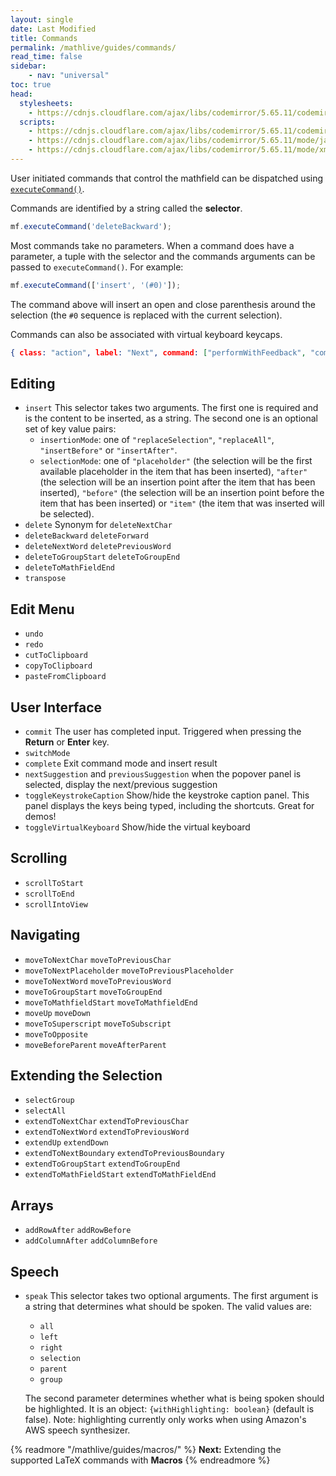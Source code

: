 ```yaml
---
layout: single
date: Last Modified
title: Commands
permalink: /mathlive/guides/commands/
read_time: false
sidebar:
    - nav: "universal"
toc: true
head:
  stylesheets:
    - https://cdnjs.cloudflare.com/ajax/libs/codemirror/5.65.11/codemirror.min.css
  scripts:
    - https://cdnjs.cloudflare.com/ajax/libs/codemirror/5.65.11/codemirror.min.js
    - https://cdnjs.cloudflare.com/ajax/libs/codemirror/5.65.11/mode/javascript/javascript.min.js
    - https://cdnjs.cloudflare.com/ajax/libs/codemirror/5.65.11/mode/xml/xml.min.js
---
```

<script>
    moduleMap = {
        mathlive: "//unpkg.com/mathlive?module",
        "html-to-image": "///assets/js/html-to-image.js",
    };
</script>

User initiated commands that control the mathfield can be dispatched using
[`executeCommand()`](/docs/mathlive/#(%22mathfield-element%22%3Amodule).(MathfieldElement%3Aclass).(executeCommand%3Ainstance)). 

Commands are identified by a string called the **selector**. 

```js
mf.executeCommand('deleteBackward');
```


Most commands take no parameters. When a command does have a parameter, a tuple 
with the selector and the commands arguments can be passed to
`executeCommand()`. For example:

```js
mf.executeCommand(['insert', '(#0)']);
```

The command above will insert an open and close parenthesis around the selection (the `#0`
sequence is replaced with the current selection).

Commands can also be associated with virtual keyboard keycaps.

```json
{ class: "action", label: "Next", command: ["performWithFeedback", "commit"] }
```
## Editing

- `insert` This selector takes two arguments. The first one is required and is
  the content to be inserted, as a string. The second one is an optional set of
  key value pairs:
  - `insertionMode`: one of `"replaceSelection"`, `"replaceAll"`,
    `"insertBefore"` or `"insertAfter"`.
  - `selectionMode`: one of `"placeholder"` (the selection will be the first
    available placeholder in the item that has been inserted), `"after"` (the
    selection will be an insertion point after the item that has been inserted),
    `"before"` (the selection will be an insertion point before the item that
    has been inserted) or `"item"` (the item that was inserted will be
    selected).
- `delete` Synonym for `deleteNextChar`
- `deleteBackward` `deleteForward`
- `deleteNextWord` `deletePreviousWord`
- `deleteToGroupStart` `deleteToGroupEnd`
- `deleteToMathFieldEnd`
- `transpose`

## Edit Menu

- `undo`
- `redo`
- `cutToClipboard`
- `copyToClipboard`
- `pasteFromClipboard`

## User Interface

- `commit` The user has completed input. Triggered when pressing the **Return**
or **Enter** key.
- `switchMode`
- `complete` Exit command mode and insert result
- `nextSuggestion` and `previousSuggestion` when the popover panel is selected,
  display the next/previous suggestion
- `toggleKeystrokeCaption` Show/hide the keystroke caption panel. This panel
  displays the keys being typed, including the shortcuts. Great for demos!
- `toggleVirtualKeyboard` Show/hide the virtual keyboard

## Scrolling

- `scrollToStart`
- `scrollToEnd`
- `scrollIntoView`

## Navigating

- `moveToNextChar` `moveToPreviousChar`
- `moveToNextPlaceholder` `moveToPreviousPlaceholder`
- `moveToNextWord` `moveToPreviousWord`
- `moveToGroupStart` `moveToGroupEnd`
- `moveToMathfieldStart` `moveToMathfieldEnd`
- `moveUp` `moveDown`
- `moveToSuperscript` `moveToSubscript`
- `moveToOpposite`
- `moveBeforeParent` `moveAfterParent`

## Extending the Selection

- `selectGroup`
- `selectAll`
- `extendToNextChar` `extendToPreviousChar`
- `extendToNextWord` `extendToPreviousWord`
- `extendUp` `extendDown`
- `extendToNextBoundary` `extendToPreviousBoundary`
- `extendToGroupStart` `extendToGroupEnd`
- `extendToMathFieldStart` `extendToMathFieldEnd`

## Arrays

- `addRowAfter` `addRowBefore`
- `addColumnAfter` `addColumnBefore`

## Speech

- `speak` This selector takes two optional arguments. The first argument is a string that
  determines what should be spoken. The valid values are:
  - `all`
  - `left`
  - `right`
  - `selection`
  - `parent`
  - `group` 
  
  The second parameter determines whether what is being spoken should
    be highlighted. It is an object: `{withHighlighting: boolean}` (default is
    false). Note: highlighting currently only works when using Amazon's
    AWS speech synthesizer.

{% readmore "/mathlive/guides/macros/" %}
**Next:** Extending the supported LaTeX commands with **Macros**
{% endreadmore %}
